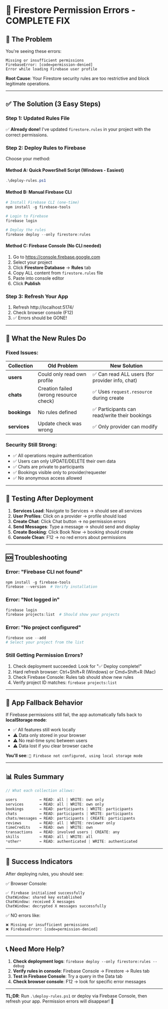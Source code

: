 # 🔧 Firestore Permission Errors - COMPLETE FIX

## 🚨 The Problem

You're seeing these errors:
```
Missing or insufficient permissions
FirebaseError: [code=permission-denied]
Error while loading Firebase user profile
```

**Root Cause**: Your Firestore security rules are too restrictive and block legitimate operations.

---

## ✅ The Solution (3 Easy Steps)

### Step 1: Updated Rules File
✅ **Already done!** I've updated `firestore.rules` in your project with the correct permissions.

### Step 2: Deploy Rules to Firebase

Choose your method:

#### **Method A: Quick PowerShell Script** (Windows - Easiest)
```powershell
.\deploy-rules.ps1
```

#### **Method B: Manual Firebase CLI**
```powershell
# Install Firebase CLI (one-time)
npm install -g firebase-tools

# Login to Firebase
firebase login

# Deploy the rules
firebase deploy --only firestore:rules
```

#### **Method C: Firebase Console** (No CLI needed)
1. Go to https://console.firebase.google.com
2. Select your project
3. Click **Firestore Database** → **Rules** tab
4. Copy ALL content from `firestore.rules` file
5. Paste into console editor
6. Click **Publish**

### Step 3: Refresh Your App
1. Refresh http://localhost:5174/
2. Check browser console (F12)
3. ✅ Errors should be GONE!

---

## 🎯 What the New Rules Do

### Fixed Issues:
| Collection | Old Problem | New Solution |
|------------|-------------|--------------|
| **users** | Could only read own profile | ✅ Can read ALL users (for provider info, chat) |
| **chats** | Creation failed (wrong resource check) | ✅ Uses `request.resource` during create |
| **bookings** | No rules defined | ✅ Participants can read/write their bookings |
| **services** | Update check was wrong | ✅ Only provider can modify |

### Security Still Strong:
- ✅ All operations require authentication
- ✅ Users can only UPDATE/DELETE their own data
- ✅ Chats are private to participants
- ✅ Bookings visible only to provider/requester
- ✅ No anonymous access allowed

---

## 🧪 Testing After Deployment

1. **Services Load**: Navigate to Services → should see all services
2. **User Profiles**: Click on a provider → profile should load
3. **Create Chat**: Click Chat button → no permission errors
4. **Send Messages**: Type a message → should send and display
5. **Create Booking**: Click Book Now → booking should create
6. **Console Clean**: F12 → no red errors about permissions

---

## 🆘 Troubleshooting

### Error: "Firebase CLI not found"
```powershell
npm install -g firebase-tools
firebase --version  # Verify installation
```

### Error: "Not logged in"
```powershell
firebase login
firebase projects:list  # Should show your projects
```

### Error: "No project configured"
```powershell
firebase use --add
# Select your project from the list
```

### Still Getting Permission Errors?
1. Check deployment succeeded: Look for "✅ Deploy complete!"
2. Hard refresh browser: Ctrl+Shift+R (Windows) or Cmd+Shift+R (Mac)
3. Check Firebase Console: Rules tab should show new rules
4. Verify project ID matches: `firebase projects:list`

---

## 🔄 App Fallback Behavior

If Firebase permissions still fail, the app automatically falls back to **localStorage mode**:
- ✅ All features still work locally
- ⚠️ Data only stored in your browser
- ⚠️ No real-time sync between users
- ⚠️ Data lost if you clear browser cache

**You'll see**: `🏪 Firebase not configured, using local storage mode`

---

## 📊 Rules Summary

```javascript
// What each collection allows:

users          → READ: all | WRITE: own only
services       → READ: all | WRITE: own only  
bookings       → READ: participants | WRITE: participants
chats          → READ: participants | WRITE: participants
chats/messages → READ: participants | CREATE: participants
reviews        → READ: all | WRITE: reviewer only
timeCredits    → READ: own | WRITE: own
transactions   → READ: involved users | CREATE: any
skills         → READ: all | WRITE: all
*other*        → READ: authenticated | WRITE: authenticated
```

---

## 🎉 Success Indicators

After deploying rules, you should see:

✅ Browser Console:
```
✅ Firebase initialized successfully
ChatWindow: shared key established
ChatWindow: received X messages
ChatWindow: decrypted X messages successfully
```

✅ NO errors like:
```
❌ Missing or insufficient permissions
❌ FirebaseError: [code=permission-denied]
```

---

## 📞 Need More Help?

1. **Check deployment logs**: `firebase deploy --only firestore:rules --debug`
2. **Verify rules in console**: Firebase Console → Firestore → Rules tab
3. **Test in Firebase Console**: Try a query in the Data tab
4. **Check browser console**: F12 → look for specific error messages

---

**TL;DR**: Run `.\deploy-rules.ps1` or deploy via Firebase Console, then refresh your app. Permission errors will disappear! 🚀
